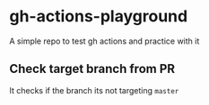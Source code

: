 # gh-actions-playground
A simple repo to test gh actions and practice with it

## Check target branch from PR

It checks if the branch its not targeting `master`
